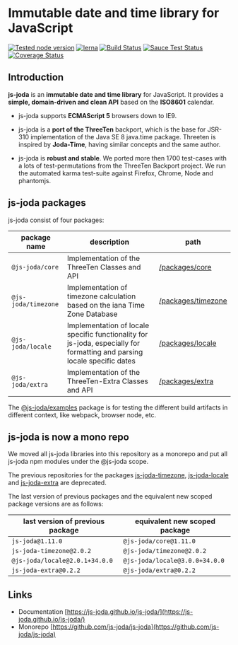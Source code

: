 # Immutable date and time library for JavaScript

[![Tested node version](https://img.shields.io/badge/tested_with-current_node_LTS-blue.svg?style=flat)]()
[![lerna](https://img.shields.io/badge/maintained%20with-lerna-cc00ff.svg)](https://lernajs.io/)
[![Build Status](https://travis-ci.com/js-joda/js-joda.svg?branch=master)](https://travis-ci.com/js-joda/js-joda)
[![Sauce Test Status](https://saucelabs.com/buildstatus/js-joda)](https://saucelabs.com/u/js-joda)
[![Coverage Status](https://coveralls.io/repos/js-joda/js-joda/badge.svg?branch=master&service=github)](https://coveralls.io/github/js-joda/js-joda?branch=master)

## Introduction

**js-joda** is an **immutable date and time library** for JavaScript. It provides a **simple, domain-driven and clean API** based on the **ISO8601** calendar.

- js-joda supports **ECMAScript 5** browsers down to IE9.

- js-joda is a **port of the ThreeTen** backport, which is the base for JSR-310 implementation of the Java SE 8 java.time package. Threeten is inspired by **Joda-Time**, having similar concepts and the same author.

- js-joda is **robust and stable**. We ported more then 1700 test-cases with a lots of test-permutations from the ThreeTen Backport project. We run the automated karma test-suite against Firefox, Chrome, Node and phantomjs.

## js-joda packages

js-joda consist of four packages:

|  package name | description  |  path |
|---|---|---|
| `@js-joda/core` | Implementation of the ThreeTen Classes and API | [/packages/core](//github.com/js-joda/js-joda/tree/master/packages/core) |
| `@js-joda/timezone` | Implementation of timezone calculation based on the iana Time Zone Database | [/packages/timezone](//github.com/js-joda/js-joda/tree/master/packages/timezone) |
| `@js-joda/locale` | Implementation of locale specific functionality for js-joda, especially for formatting and parsing locale specific dates | [/packages/locale](//github.com/js-joda/js-joda/tree/master/packages/locale) |
| `@js-joda/extra` | Implementation of the ThreeTen-Extra Classes and API |[/packages/extra](//github.com/js-joda/js-joda/tree/master/packages/extra) |

The [@js-joda/examples](//github.com/js-joda/js-joda/tree/master/packages/examples) package is for testing the different build artifacts in different context, like webpack, browser node, etc.

## js-joda is now a mono repo

We moved all js-joda libraries into this repository as a monorepo and
put all js-joda npm modules under the @js-joda scope.

The previous repositories for the packages [js-joda-timezone](https://github.com/js-joda/js-joda-timezone ),
[js-joda-locale](https://github.com/js-joda/js-joda-locale ) and [js-joda-extra](https://github.com/js-joda/js-joda-extra)
are deprecated.

The last version of previous packages and the equivalent new scoped package versions are as follows:

|  last version of previous package | equivalent new scoped package |  
|---|---|
| `js-joda@1.11.0` |`@js-joda/core@1.11.0`| 
| `js-joda-timezone@2.0.2` |`@js-joda/timezone@2.0.2` |
| `@js-joda/locale@2.0.1+34.0.0` | `@js-joda/locale@3.0.0+34.0.0` |
| `js-joda-extra@0.2.2` |`@js-joda/extra@0.2.2` |

## Links

- Documentation [https://js-joda.github.io/js-joda/](https://js-joda.github.io/js-joda/) 
- Monorepo [https://github.com/js-joda/js-joda](https://github.com/js-joda/js-joda) 
